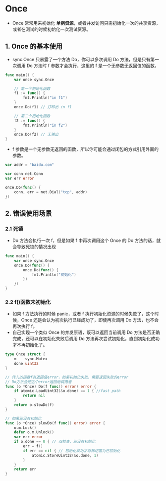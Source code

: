 # Once

* Once 常常用来初始化 __单例资源__，或者并发访问只需初始化一次的共享资源，或者在测试的时候初始化一次测试资源。

## 1. Once 的基本使用

* sync.Once 只暴露了一个方法 Do，你可以多次调用 Do 方法，但是只有第一次调用 Do 方法时 f 参数才会执行，这里的 f 是一个无参数无返回值的函数。

```go
func main() {
	var once sync.Once

	// 第一个初始化函数
	f1 := func() {
		fmt.Println("in f1")
	}
	once.Do(f1) // 打印出 in f1

	// 第二个初始化函数
	f2 := func() {
		fmt.Println("in f2")
	}
	once.Do(f2) // 无输出
}
```

* f 参数是一个无参数无返回的函数，所以你可能会通过闭包的方式引用外面的参数。

```go
var addr = "baidu.com"

var conn net.Conn
var err error

once.Do(func() {
    conn, err = net.Dial("tcp", addr)
})
```

## 2. 错误使用场景

### 2.1 死锁

* Do 方法会执行一次 f，但是如果 f 中再次调用这个 Once 的 Do 方法的话，就会导致死锁的情况出现

```go
func main() {
	var once sync.Once
	once.Do(func() {
		once.Do(func() {
			fmt.Println("初始化")
		})
	})
}
```

### 2.2 f()函数未初始化

* 如果 f 方法执行的时候 panic，或者 f 执行初始化资源的时候失败了，这个时候，Once 还是会认为初次执行已经成功了，即使再次调用 Do 方法，也不会再次执行 f。
* 自己实现一个类似 Once 的并发原语，既可以返回当前调用 Do 方法是否正确完成，还可以在初始化失败后调用 Do 方法再次尝试初始化，直到初始化成功才不再初始化了。

```go
type Once struct {
	m    sync.Mutex
	done uint32
}

// 传入的函数f有返回值error，如果初始化失败，需要返回失败的error
// Do方法会把这个error返回给调用者
func (o *Once) Do(f func() error) error {
	if atomic.LoadUint32(&o.done) == 1 { //fast path
		return nil
	}
	return o.slowDo(f)
}

// 如果还没有初始化
func (o *Once) slowDo(f func() error) error {
	o.m.Lock()
	defer o.m.Unlock()
	var err error
	if o.done == 0 { // 双检查，还没有初始化
		err = f()
		if err == nil { // 初始化成功才将标记置为已初始化
			atomic.StoreUint32(&o.done, 1)
		}
	}
	return err
}
```
